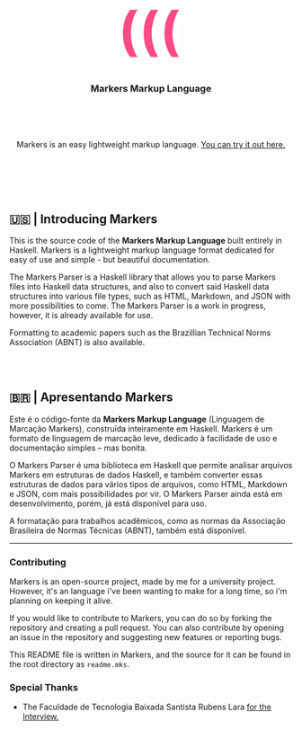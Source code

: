 <br>
<br>
<br>
<p align="center">
  <img width="20%" src="mkslogo.png" alt="Markers Markup Language" style="padding-bottom: 20px" />
</p>

<h3 align="center">Markers Markup Language</h3>

<br>
<br>
<br>
<p align="center">
  Markers is an easy lightweight markup language.  
  <a href="https://markers.mirvox.xyz/">You can try it out here.</a>
</p>

<br>
<br>
<br>
<br>

## 🇺🇸 | Introducing Markers

This is the source code of the **Markers Markup Language** built entirely in Haskell.
Markers is a lightweight markup language format dedicated for easy of use and simple - but beautiful documentation.

The Markers Parser is a Haskell library that allows you to parse Markers files into Haskell data structures,
and also to convert said Haskell data structures into various file types, such as HTML, Markdown, and JSON with
more possibilities to come. The Markers Parser is a work in progress, however, it is already available for use.

Formatting to academic papers such as the Brazillian Technical Norms Association (ABNT) is also available.

<br>
<br>

## 🇧🇷 | Apresentando Markers

Este é o código-fonte da **Markers Markup Language** (Linguagem de Marcação Markers), construída inteiramente em Haskell.
Markers é um formato de linguagem de marcação leve, dedicado à facilidade de uso e documentação simples – mas bonita.

O Markers Parser é uma biblioteca em Haskell que permite analisar arquivos Markers em estruturas de dados Haskell,
e também converter essas estruturas de dados para vários tipos de arquivos, como HTML, Markdown e JSON,
com mais possibilidades por vir. O Markers Parser ainda está em desenvolvimento, porém, já está disponível para uso.

A formatação para trabalhos acadêmicos, como as normas da Associação Brasileira de Normas Técnicas (ABNT), também está disponível.

<hr/>

###  Contributing

Markers is an open-source project, made by me for a university project.
However, it's an language i've been wanting to make for a long time, so i'm planning on keeping it alive.

If you would like to contribute to Markers, you can do so by forking the repository and creating a pull request.
You can also contribute by opening an issue in the repository and suggesting new features or reporting bugs.


This README file is written in Markers, and the source for it can be found in the root directory as `readme.mks`.

###  Special Thanks
- The Faculdade de Tecnologia Baixada Santista Rubens Lara [for the Interview.](https://fatecrl.edu.br/blog/noticias/post/aluno-de-ads-cria-linguagem-de-marcacao-com-haskell)

